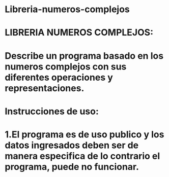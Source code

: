 # Libreria-numeros-complejos
# LIBRERIA NUMEROS COMPLEJOS:

# Describe un programa basado en los numeros complejos con sus diferentes operaciones y representaciones. 

# Instrucciones de uso: 
# 1.El programa es de uso publico y los datos ingresados deben ser de manera especifica de lo contrario el programa, puede no funcionar.
